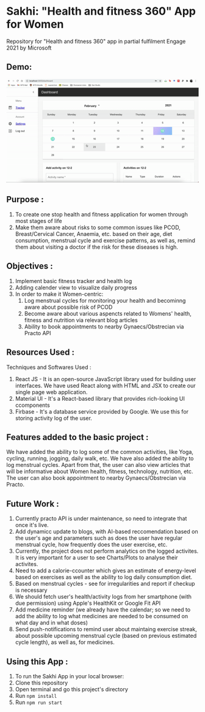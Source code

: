 # Sakhi: "Health and fitness 360" App for Women
Repository for "Health and fitness 360" app in partial fulfilment Engage 2021 by Microsoft

## Demo:
![](public/sakhidemo.gif)

## Purpose :

1. To create one stop health and fitness application for women through most stages of life
2. Make them aware about risks to some common issues like PCOD, Breast/Cervical Cancer, Anaemia, etc. based on their age, diet consumption, menstrual cycle and exercise patterns, as well as, remind them about visiting a doctor if the risk for these diseases is high.

## Objectives :

1. Implement basic fitness tracker and health log
2. Adding calender view to visualize daily progress
3. In order to make it Women-centric:
    1. Log menstrual cycles for monitoring your health and  becominng aware about possible risk of PCOD
    2. Become aware about various aspencts related to Womens' health, fitness and nutrition via relevant blog articles
    3. Ability to book appointments to nearby Gynaecs/Obstrecian via Practo API

## Resources Used :

  Techniques and Softwares Used :

  1. React JS - It is an open-source JavaScript library used for building user interfaces. We have used React along with HTML and JSX to create our single page web application. 
  2. Material UI - It's a React-based library that provides rich-looking UI ccomponents
  3. Firbase - It's a database service provided by Google. We use this for storing activity log of the user.
	
  
## Features added to the basic project :
 
   We have added the ability to log some of the common activities, like Yoga, cycling, running, jogging, daily walk, etc. We have also added the ability to log menstrual cycles. Apart from that, the user can also view articles that will be informative about Women health, fitness, technology, nutrition, etc. The user can also book appointment to nearby Gynaecs/Obstrecian via Practo.

## Future Work :

  1. Currently practo API is under maintenance, so need to integrate that once it's live.
  2. Add dynamicc update to blogs, with AI-based reccomendation based on the user's age and parameters such as does the user have regular menstrual cycle, how frequently does the user exercise, etc.
  3. Currently, the project does not perform analytics on the logged activites. It is very important for a user to see Charts/Plots to analyse their activites.
  4. Need to add a calorie-ccounter which gives an estimate of energy-level based on exercises as well as the ability to log daily consumption diet.
  5. Based on menstrual cycles - see for irregularities and report if checkup is necessary
  6. We should fetch user's health/activity logs from her smartphone (with due permission) using Apple's HealthKit or Google Fit API
  7. Add medicine reminder (we already have the calendar; so we need to add the ability to log what medicines are needed to be consumed on what day and in what doses)
  8. Send push-notifications to remind user about maintaing exercise streak, about possible upcoming menstrual cycle (based on previous estimated cycle length), as well as, for medicines.

## Using this App :

1. To run the Sakhi App in your local browser:
2. Clone this repository
3. Open terminal and go this project's directory
4. Run `npm install`
5. Run `npm run start`



